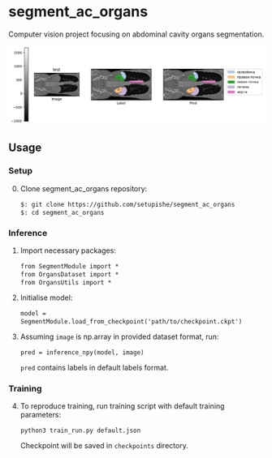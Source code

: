 # segment_ac_organs
Computer vision project focusing on abdominal cavity organs segmentation.

![alt text](preview.png)
## Usage
### Setup

0. Clone segment_ac_organs repository:
    ```
    $: git clone https://github.com/setupishe/segment_ac_organs
    $: cd segment_ac_organs
    ```
### Inference
1. Import necessary packages:
    ```
    from SegmentModule import *
    from OrgansDataset import *
    from OrgansUtils import * 
    ```

2. Initialise model:
    ```
    model = SegmentModule.load_from_checkpoint('path/to/checkpoint.ckpt')
    ```

3. Assuming `image` is np.array in provided dataset format, run:
    ```
    pred = inference_npy(model, image)
    ```
    `pred`  contains labels in default labels format.
### Training
4. To reproduce training, run training script with default training parameters:
    ```
    python3 train_run.py default.json
    ```
    Checkpoint will be saved in `checkpoints` directory.